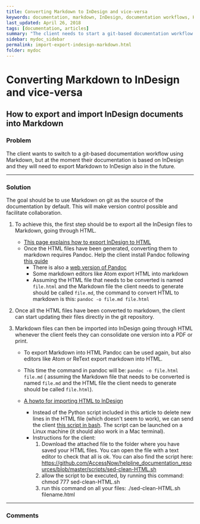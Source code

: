 ```yaml
---
title: Converting Markdown to InDesign and vice-versa
keywords: documentation, markdown, InDesign, documentation workflows, HTMl, PDF, Git
last_updated: April 26, 2018
tags: [documentation, articles]
summary: "The client needs to start a git-based documentation workflow and currently their documentation is based on InDesign."
sidebar: mydoc_sidebar
permalink: import-export-indesign-markdown.html
folder: mydoc
---
```



# Converting Markdown to InDesign and vice-versa
## How to export and import InDesign documents into Markdown

### Problem

The client wants to switch to a git-based documentation workflow using Markdown, 
but at the moment their documentation is based on InDesign and they will need to export Markdown to InDesign also in the future.


* * *


### Solution

The goal should be to use Markdown on git as the source of the documentation by default. This will make version control possible and facilitate collaboration.

1. To achieve this, the first step should be to export all the InDesign
files to Markdown, going through HTML.

    - [This page explains how to export InDesign to HTML](https://helpx.adobe.com/indesign/using/export-content-html-cs5-5.html)
    - Once the HTML files have been generated, converting them to markdown requires
Pandoc. Help the client install Pandoc following [this guide](http://pandoc.org/installing.html)
        - There is also a [web version of Pandoc](http://pandoc.org/try/)
        - Some markdown editors like Atom export HTML into markdown
        - Assuming the HTML file that needs to be converted is named `file.html` and the Markdown file the client needs to generate should be called `file.md`, the command to convert HTML to markdown is this: ```pandoc -o file.md file.html```

2. Once all the HTML files have been converted to markdown, the client can start
updating their files directly in the git repository.

3. Markdown files can then be imported into InDesign going through HTML whenever the client feels they can consolidate one version into a PDF or print.

    - To export Markdown into HTML Pandoc can be used again, but also editors like Atom or ReText export markdown into HTML.

    - This time the command in pandoc will be: ```pandoc -o file.html file.md``` ( assuming the Markdown file that needs to be converted is named `file.md` and the HTML file the client needs to generate should be called `file.html`).

    - [A howto for importing HTML to InDesign](http://networkcultures.org/digitalpublishing/2014/05/15/import-html-into-indesign-via-xml/)
        - Instead of the Python script included in this article to delete new lines in the HTML file (which doesn't seem to work), we can send the client [this script in
bash](https://github.com/AccessNow/helpline_documentation_resources/blob/master/scripts/sed-clean-HTML.sh). The script can be launched on a Linux machine (it should also work in a Mac terminal).
        - Instructions for the client:
            1. Download the attached file to the folder where you have saved your HTML files. You can open the file with a text editor to check that all is ok. You can also find the script here: https://github.com/AccessNow/helpline_documentation_resources/blob/master/scripts/sed-clean-HTML.sh
            2. allow the script to be executed, by running this command: chmod 777 sed-clean-HTML.sh
            3. run this command on all your files: ./sed-clean-HTML.sh filename.html


* * *


### Comments



